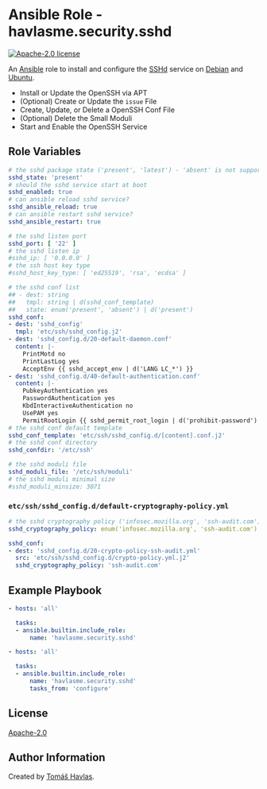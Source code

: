 Ansible Role - havlasme.security.sshd
=====================================

[![Apache-2.0 license][license-image]][license-link]

An [Ansible](https://www.ansible.com/) role to install and configure the [SSHd](https://www.openssh.com/) service on [Debian](https://www.debian.org/) and [Ubuntu](https://www.ubuntu.com/).

- Install or Update the OpenSSH via APT
- (Optional) Create or Update the `issue` File
- Create, Update, or Delete a OpenSSH Conf File
- (Optional) Delete the Small Moduli
- Start and Enable the OpenSSH Service

Role Variables
--------------

```yaml
# the sshd package state ('present', 'latest') - 'absent' is not supported
sshd_state: 'present'
# should the sshd service start at boot
sshd_enabled: true
# can ansible reload sshd service?
sshd_ansible_reload: true
# can ansible restart sshd service?
sshd_ansible_restart: true

# the sshd listen port
sshd_port: [ '22' ]
# the sshd listen ip
#sshd_ip: [ '0.0.0.0' ]
# the ssh host key type
#sshd_host_key_type: [ 'ed25519', 'rsa', 'ecdsa' ]

# the sshd conf list
## - dest: string
##   tmpl: string | d(sshd_conf_template)
##   state: enum('present', 'absent') | d('present')
sshd_conf:
- dest: 'sshd_config'
  tmpl: 'etc/ssh/sshd_config.j2'
- dest: 'sshd_config.d/20-default-daemon.conf'
  content: |-
    PrintMotd no
    PrintLastLog yes
    AcceptEnv {{ sshd_accept_env | d('LANG LC_*') }}
- dest: 'sshd_config.d/40-default-authentication.conf'
  content: |-
    PubkeyAuthentication yes
    PasswordAuthentication yes
    KbdInteractiveAuthentication no
    UsePAM yes
    PermitRootLogin {{ sshd_permit_root_login | d('prohibit-password') }}
# the sshd conf default template
sshd_conf_template: 'etc/ssh/sshd_config.d/[content].conf.j2'
# the sshd conf directory
sshd_confdir: '/etc/ssh'

# the sshd moduli file
sshd_moduli_file: '/etc/ssh/moduli'
# the sshd moduli minimal size
#sshd_moduli_minsize: 3071
```

### `etc/ssh/sshd_config.d/default-cryptography-policy.yml`

```yaml title='etc/ssh/sshd_config.d/default-cryptography-policy.yml'
# the sshd cryptography policy ('infosec.mozilla.org', 'ssh-audit.com')
sshd_cryptography_policy: enum('infosec.mozilla.org', 'ssh-audit.com') | d('infosec.mozilla.org')
```

```yaml
sshd_conf:
- dest: 'sshd_config.d/20-crypto-policy-ssh-audit.yml'
  src: 'etc/ssh/sshd_config.d/crypto-policy.yml.j2'
  sshd_cryptography_policy: 'ssh-audit.com'
```

Example Playbook
----------------

```yaml title='Minimal'
- hosts: 'all'

  tasks:
  - ansible.builtin.include_role:
      name: 'havlasme.security.sshd'
```

```yaml title='Configure-Only'
- hosts: 'all'

  tasks:
  - ansible.builtin.include_role:
      name: 'havlasme.security.sshd'
      tasks_from: 'configure'
```

License
-------

[Apache-2.0][license-link]

Author Information
------------------

Created by [Tomáš Havlas](https://havlas.me/).


[license-image]: https://img.shields.io/badge/license-Apache2.0-blue.svg?style=flat-square
[license-link]: ../../LICENSE
